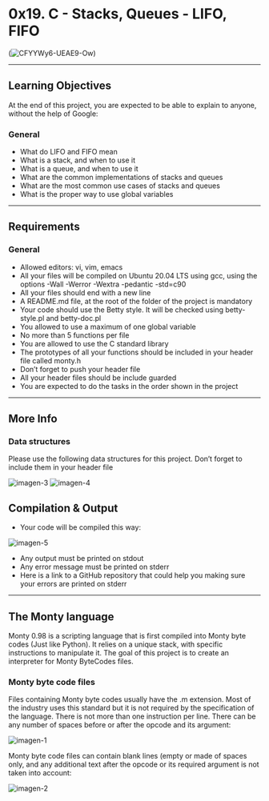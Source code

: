 # 0x19. C - Stacks, Queues - LIFO, FIFO

(<img src="https://i.ibb.co/Jpry0QT/CFYYWy6-UEAE9-Ow.png" alt="CFYYWy6-UEAE9-Ow" border="0">)

---


## Learning Objectives

At the end of this project, you are expected to be able to explain to anyone, without the help of Google:

### General

- What do LIFO and FIFO mean
- What is a stack, and when to use it
- What is a queue, and when to use it
- What are the common implementations of stacks and queues
- What are the most common use cases of stacks and queues
- What is the proper way to use global variables

---

## Requirements

### General

- Allowed editors: vi, vim, emacs
- All your files will be compiled on Ubuntu 20.04 LTS using gcc, using the options -Wall -Werror -Wextra -pedantic -std=c90
- All your files should end with a new line
- A README.md file, at the root of the folder of the project is mandatory
- Your code should use the Betty style. It will be checked using betty-style.pl and betty-doc.pl
- You allowed to use a maximum of one global variable
- No more than 5 functions per file
- You are allowed to use the C standard library
- The prototypes of all your functions should be included in your header file called monty.h
- Don’t forget to push your header file
- All your header files should be include guarded
- You are expected to do the tasks in the order shown in the project

---

## More Info

### Data structures

Please use the following data structures for this project. Don’t forget to include them in your header file

<img src="https://i.ibb.co/zQwXK4q/imagen-3.jpg" alt="imagen-3" border="0">

<img src="https://i.ibb.co/K0kHBHt/imagen-4.jpg" alt="imagen-4" border="0">

## Compilation & Output

- Your code will be compiled this way:

<img src="https://i.ibb.co/3pyyXPT/imagen-5.jpg" alt="imagen-5" border="0">

- Any output must be printed on stdout
- Any error message must be printed on stderr
- Here is a link to a GitHub repository that could help you making sure your errors are printed on stderr

---

## The Monty language

Monty 0.98 is a scripting language that is first compiled into Monty byte codes (Just like Python). It relies on a unique stack, with specific instructions to manipulate it. The goal of this project is to create an interpreter for Monty ByteCodes files.

### Monty byte code files

Files containing Monty byte codes usually have the .m extension. Most of the industry uses this standard but it is not required by the specification of the language. There is not more than one instruction per line. There can be any number of spaces before or after the opcode and its argument:

<img src="https://i.ibb.co/ZSqX7g5/imagen-1.jpg" alt="imagen-1" border="0">

Monty byte code files can contain blank lines (empty or made of spaces only, and any additional text after the opcode or its required argument is not taken into account:

<img src="https://i.ibb.co/0B7TBZ4/imagen-2.jpg" alt="imagen-2" border="0">








